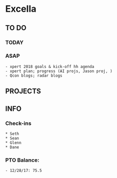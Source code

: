 # Excella

## TO DO

### TODAY

### ASAP

    - xpert 2018 goals & kick-off hh agenda
    - xpert plan; progress (AI projs, Jason proj, )
    - Qcon blogs; radar blogs

## PROJECTS

## INFO

### Check-ins

    * Seth
    * Sean
    * Glenn
    * Dane

### PTO Balance:

    - 12/28/17: 75.5

